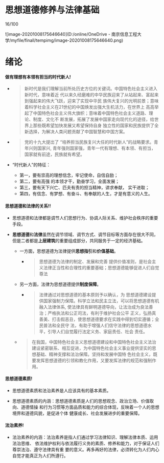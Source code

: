 # 思想道德修养与法律基础

16/100





![image-20201008175646640](D:/online/OneDrive - 南京信息工程大学/myfile/finall/tempimg/image-20201008175646640.png)







# 绪论

#### 做有理想有本领有担当的时代新人!

+ > 新时代是我们理解当前所处历史方位的关键词。中国特色社会主义进入新时代，意味着近 代以来久经磨难的中华民族迎来了从站起来、富起来到强起来的伟大飞跃，迎来了实现中华民 族伟大复兴的光明前景；意味着科学社会主义在21世纪的中国焕发出强大生机活力，在世界上 高高举起了中国特色社会主义伟大旗帜；意味着中国特色社会主义道路、理论、制度、文化不 断发展，拓展了发展中国家走向现代化的途径，给世界上那些既希望加快发展又希望保持自身 独立性的国家和民族提供了全新选择，为解决人类问题贡献了中国智慧和中国方案。

+ > 党的十九大提岀了 “培养担当民族复兴大任的时代新人”的战略要求。青年兴则国家兴, 青年强则国家强，青年一代有理想、有本领、有担当，国家就有前途，民族就有希望。

+ “时代新人”的特征：
  + 第一，要有崇高的理想信念，牢记使命，自信自励；
  + 第二，要有高强 的本领才干，勤奋学习，全面发展；
  + 第三，要有天下兴亡、匹夫有责的担当精神，讲求奉献， 实干进取；
  + 第四，有信念、有梦想、有奋斗、有奉献的人生，才是有意义的人生。

 



#### 思想道德和法律的关系!!

+ 思想道德和法律都是调节人们思想行为、协调人际关系、维护社会秩序的重要手段。

+ **思想道德**和**法律**虽然在调节领域、调节方式、调节目标等方面存在很大不同，但是二者都是**上层建筑**的重要组成部分，共同服务于一定的经济基础。

  + 一方面，思想道德为法律提供**思想指引**和**价值基础**。

    + > 思想道德为法律的制定、发展和完善 提供价值准则，是社会主义法律正当性和合理性的重要基础；思想道德能够促进人们自觉尊法

  + 另一方面，法律为思想道德提供**制度保障**。

    + > 法律通过对思想道德的基本原则予以确认，为 思想道德建设提供国家强制力保障。科学立法和民主立法，可以将思想道德有机融入法律体系, 使法律具有鲜明道德导向，让法治成为良法善治；严格执法和公正司法，有利于维护社会公平 正义，弘扬真善美、打击假恶丑，使思想道德要求在实践中得到切实遵循；全民普法和全民守 法，有助于增强人们信守法律的思想道德水平，引导人们自觉履行法定义务、家庭责任、社会 责任。

  + > 在我国，中国特色社会主义思想道德建设和中国特色社会主义法治建设紧密联系、相互促进，为中国特色社会主义事业提供坚实的思想基础、精神支撑和法治保障。坚持和发展中国特 色社会主义，既要发挥思想道德的引领和教化作用，又要发挥法律的规范和强制作用。

#### 思想道德素质!

+ 思想道德素质和法治素养是人应该具有的基本素质。

+ 思想道德素质的内涵：思想道德素质是人们的思想观念、政治立场、价值取向、道德情操 和行为习惯等方面品质和能力的综合体现，反映着一个人的思想境界和道德风貌，是促进个体 健康成长、社会发展进步的重要保障。

#### 法治素养!

+ 法治素养的内涵：法治素养是指人们通过学习法律知识、理解法律本质、运用法治思维、 依法维护权利与依法履行义务的素质、修养和能力，对于保证人们尊崇法治、遵守法律具有重 要的意义。再多再好的法律，必须转化为人们内心自觉才能真正为人们所遵行。







